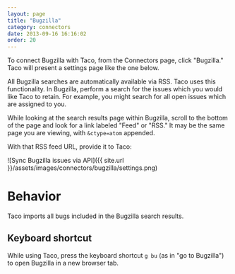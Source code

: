 ```yaml
---
layout: page
title: "Bugzilla"
category: connectors
date: 2013-09-16 16:16:02
order: 20
---
```


To connect Bugzilla with Taco, from the Connectors page, click "Bugzilla."
Taco will present a settings page like the one below.

All Bugzilla searches are automatically available via RSS. Taco uses
this functionality. In Bugzilla, perform a search for the issues which
you would like Taco to retain. For example, you might search for all
open issues which are assigned to you.

While looking at the search results page within Bugzilla, scroll to the
bottom of the page and look for a link labeled "Feed" or "RSS." It may
be the same page you are viewing, with `&ctype=atom` appended.

With that RSS feed URL, provide it to Taco:

![Sync Bugzilla issues via API]({{ site.url }}/assets/images/connectors/bugzilla/settings.png)


# Behavior

Taco imports all bugs included in the Bugzilla search results.

## Keyboard shortcut

While using Taco, press the keyboard shortcut `g bu` (as in "go to
Bugzilla") to open Bugzilla in a new browser tab.
